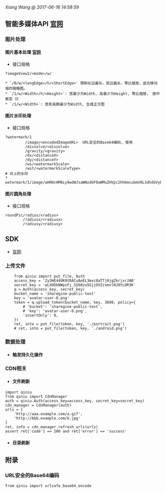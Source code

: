 *Xiang Wang @ 2017-06-16 14:58:59*


## 智能多媒体API [官网](https://developer.qiniu.com/dora)
### 图片处理
#### 图片基本处理 [官网](https://developer.qiniu.com/dora/manual/1279/basic-processing-images-imageview2)
* 接口规格
```
?imageView2/<mode>/w/
```
    * `/0/w/<longEdge>/h/<ShortEdge>` 限制长边最长，短边最长，等比缩放，适合移动端的缩略图。
    * `/1/w/<Width>/h/<Height>`: 宽最少为Width, 高最少为Height, 等比缩放， 居中裁剪 只
    * `/1/w/<Width>`: 宽和高都最少为Width, 生成正方图

#### 图片水印处理
* 接口规格
```
?watermark/1
         /image/<encodedImageURL>  URL安全的Base64编码, 使用
         /dissolve/<dissolve>
         /gravity/<gravity>
         /dx/<distanceX>
         /dy/<distanceY>
         /ws/<watermarkScale>
         /wst/<watermarkScaleType>
# 对上的水印
?watermark/1/image/aHR0cHM6Ly9wdWJsaWNzdGF0aWMuZHVpc2hhbmcubmV0L3dhdGVybWFya19zbWFsbC5wbmc=/dissolve/70/
```

#### 图片圆角处理
* 接口规格
```
roundPic/radius/<radius>
        /radiusx/<radiusx>
        /radiusy/<radiusy>
```


## SDK
* [官网](https://developer.qiniu.com/kodo/sdk/1242/python#1)

### 上传文件
```
    from qiniu import put_file, Auth
    access_key = 'Zy3HE44UK9tRACuAeEL3mxc8aTTj0jgZkrjxrJAB'
    secret_key = 'wLXODkNWpzFj_SI60zu5GjjOVZzxmvlNJ0tLOR3K'
    q = Auth(access_key, secret_key)
    bucket_name = 'sharegine-public-test'
    key = 'avatar-user-0.png'
    token = q.upload_token(bucket_name, key, 3600, policy={
        # 'bucket': 'sharegine-public-test',
        # 'key': 'avatar-user-0.png',
        'insertOnly': 0,
    })
    ret, into = put_file(token, key, './portrait.png')
    # ret, into = put_file(token, key, './android.png')
```

### 数据处理

* #### 触发持久化操作

### CDN相关
* #### 文件刷新
```
import qiniu
from qiniu import CdnManager
auth = qiniu.Auth(access_key=access_key, secret_key=secret_key)
cdn_manager = CdnManager(auth)
urls = [
    'http://aaa.example.com/a.gif',
    'http://bbb.example.com/b.jpg'
]
ret, info = cdn_manager.refresh_urls(urls)
assert ret['code'] == 200 and ret['error'] == 'success'
```

* #### 目录刷新


## 附录
### URL安全的Base64编码
```
from qiniu import urlsafe_base64_encode
```
